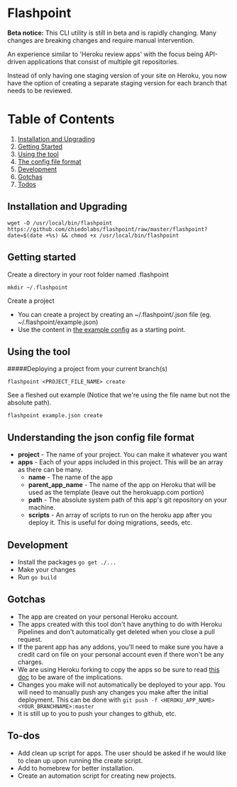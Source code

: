 # Flashpoint

**Beta notice:** This CLI utility is still in beta and is rapidly changing. Many changes are breaking changes and require manual intervention. 

An experience similar to 'Heroku review apps' with the focus being API-driven applications that consist of multiple git repositories.

Instead of only having one staging version of your site on Heroku, you now have the option of creating a separate staging version for each branch that needs to be reviewed.

# Table of Contents
1. [Installation and Upgrading](#a)
2. [Getting Started](#b)
3. [Using the tool](#c)
4. [The config file format](#d)
5. [Development](#e)
6. [Gotchas](#f)
7. [Todos](#g)

## <div id="a">Installation and Upgrading</div>

```
wget -O /usr/local/bin/flashpoint https://github.com/chiedolabs/flashpoint/raw/master/flashpoint?date=$(date +%s) && chmod +x /usr/local/bin/flashpoint
```

## <div id="b">Getting started</div>

Create a directory in your root folder named .flashpoint

```
mkdir ~/.flashpoint
```

Create a project

- You can create a project by creating an ~/.flashpoint/<PROJECTNAME>.json file (eg. ~/.flashpoint/example.json)
- Use the content in [the example config](./example-config.json) as a starting point.

## <div id="c">Using the tool</div>

#####Deploying a project from your current branch(s)

```
flashpoint <PROJECT_FILE_NAME> create
```

See a fleshed out example (Notice that we're using the file name but not the absolute path).

``` 
flashpoint example.json create
```

## <div id="d">Understanding the json config file format</div>

- **project** - The name of your project. You can make it whatever you want
- **apps** - Each of your apps included in this project. This will be an array as there can be many.
    - **name** - The name of the app
    - **parent_app_name** - The name of the app on Heroku that will be used as the template (leave out the herokuapp.com portion)
    - **path** - The absolute system path of this app's git repository on your machine.
    - **scripts** - An array of scripts to run on the heroku app after you deploy it. This is useful for doing migrations, seeds, etc.

## <div id="e">Development</div>

- Install the packages `go get ./...`
- Make your changes
- Run `go build`

## <div id="f">Gotchas</div>

- The app are created on your personal Heroku account.
- The apps created with this tool don't have anything to do with Heroku Pipelines and don't automatically get deleted when you close a pull request.
- If the parent app has any addons, you'll need to make sure you have a credit card on file on your personal account even if there won't be any charges.
- We are using Heroku forking to copy the apps so be sure to read [this doc](https://devcenter.heroku.com/articles/fork-app) to be aware of the implications.
- Changes you make will not automatically be deployed to your app. You will need to manually push any changes you make after the initial deployment. This can be done with `git push -f <HEROKU_APP_NAME> <YOUR_BRANCHNAME>:master`
- It is still up to you to push your changes to github, etc.

## <div id="g">To-dos</div>

- Add clean up script for apps. The user should be asked if he would like to clean up upon running the create script.
- Add to homebrew for better installation.
- Create an automation script for creating new projects.